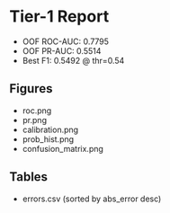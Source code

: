 # Tier-1 Report

- OOF ROC-AUC: 0.7795
- OOF PR-AUC: 0.5514
- Best F1: 0.5492 @ thr=0.54

## Figures
- roc.png
- pr.png
- calibration.png
- prob_hist.png
- confusion_matrix.png

## Tables
- errors.csv (sorted by abs_error desc)
